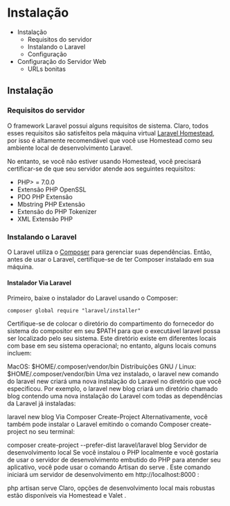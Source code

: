 # Instalação


* Instalação
  + Requisitos do servidor
  + Instalando o Laravel
  + Configuração
* Configuração do Servidor Web
  + URLs bonitas


## Instalação
### Requisitos do servidor
O framework Laravel possui alguns requisitos de sistema. Claro, todos esses requisitos são satisfeitos pela máquina virtual [Laravel Homestead](https://github.com/leo-guima/laravel55-docs-pt_BR/blob/master/1.Comecando/4.Homestead.md), por isso é altamente recomendável que você use Homestead como seu ambiente local de desenvolvimento Laravel.

No entanto, se você não estiver usando Homestead, você precisará certificar-se de que seu servidor atende aos seguintes requisitos:

* PHP> = 7.0.0
* Extensão PHP OpenSSL
* PDO PHP Extensão
* Mbstring PHP Extensão
* Extensão do PHP Tokenizer
* XML Extensão PHP

### Instalando o Laravel
O Laravel utiliza o [Composer](https://getcomposer.org/) para gerenciar suas dependências. Então, antes de usar o Laravel, certifique-se de ter Composer instalado em sua máquina.

#### Instalador Via Laravel
Primeiro, baixe o instalador do Laravel usando o Composer:

``` 
composer global require "laravel/installer"
```

Certifique-se de colocar o diretório do compartimento do fornecedor do sistema do compositor em seu $PATH para que o executável laravel possa ser localizado pelo seu sistema. Este diretório existe em diferentes locais com base em seu sistema operacional; no entanto, alguns locais comuns incluem:

MacOS: $HOME/.composer/vendor/bin
Distribuições GNU / Linux: $HOME/.composer/vendor/bin
Uma vez instalado, o laravel new comando do laravel new criará uma nova instalação do Laravel no diretório que você especificou. Por exemplo, o laravel new blog criará um diretório chamado blog contendo uma nova instalação do Laravel com todas as dependências da Laravel já instaladas:

 laravel new blog 
Via Composer Create-Project
Alternativamente, você também pode instalar o Laravel emitindo o comando Composer  create-project no seu terminal:

 composer create-project --prefer-dist laravel/laravel blog 
Servidor de desenvolvimento local
Se você instalou o PHP localmente e você gostaria de usar o servidor de desenvolvimento embutido do PHP para atender seu aplicativo, você pode usar o comando Artisan do serve . Este comando iniciará um servidor de desenvolvimento em http://localhost:8000 :

 php artisan serve 
Claro, opções de desenvolvimento local mais robustas estão disponíveis via Homestead e Valet .
